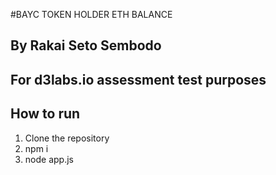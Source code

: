 #BAYC TOKEN HOLDER ETH BALANCE
## By Rakai Seto Sembodo
## For d3labs.io assessment test purposes

## How to run
1. Clone the repository
2. npm i
3. node app.js <target unix timestamp>